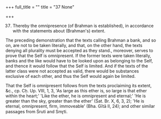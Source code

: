 +++
full_title = ""
title = "37 None"

+++


37. Thereby the omnipresence (of Brahman is established), in accordance with the statements about (Brahman's) extent.

The preceding demonstration that the texts calling Brahman a bank, and so on, are not to be taken literally, and that, on the other hand, the texts denying all plurality must be accepted as they stand., moreover, serves to prove that the Self is omnipresent. If the former texts were taken literally, banks and the like would have to be looked upon as belonging to the Self, and thence it would follow that the Self is limited. And if the texts of the latter class were not accepted as valid, there would be substances exclusive of each other, and thus the Self would again be limited.

That the Self is omnipresent follows from the texts proclaiming its extent, &c., cp. Cḥ. Up. VIII, 1, 3, 'As large as this ether is, so large is that ether within the heart;' 'Like the ether, he is omnipresent and eternal;' 'He is greater than the sky, greater than the ether' (Śat. Br. X, 6, 3, 2); 'He is eternal, omnipresent, firm, immoveable' (Bha. Gītā II, 24); and other similar passages from Śruti and Smr̥ti.

